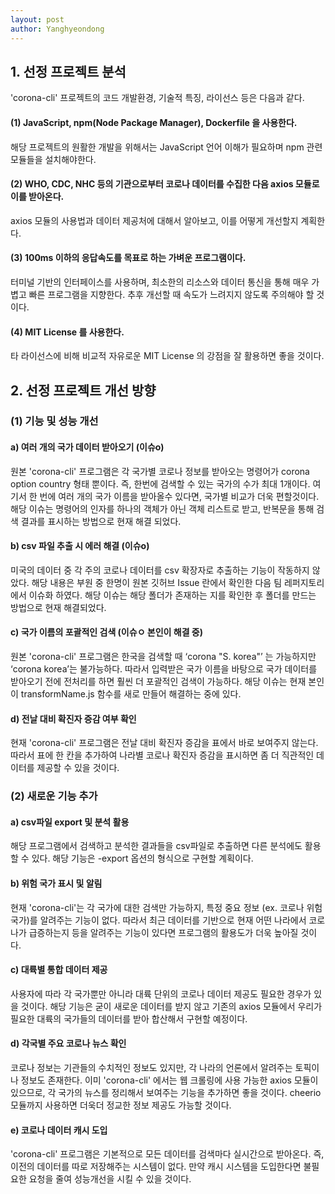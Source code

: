 ```yaml
---
layout: post
author: Yanghyeondong
---
```


## 1. 선정 프로젝트 분석

'corona-cli' 프로젝트의 코드 개발환경, 기술적 특징, 라이선스 등은 다음과 같다.
  
  
#### (1) JavaScript, npm(Node Package Manager), Dockerfile 을 사용한다.

  해당 프로젝트의 원활한 개발을 위해서는 JavaScript 언어 이해가 필요하며 npm 관련 모듈들을 설치해야한다.
  
#### (2) WHO, CDC, NHC 등의 기관으로부터 코로나 데이터를 수집한 다음 axios 모듈로 이를 받아온다.

  axios 모듈의 사용법과 데이터 제공처에 대해서 알아보고, 이를 어떻게 개선할지 계획한다.
  
#### (3) 100ms 이하의 응답속도를 목표로 하는 가벼운 프로그램이다.

  터미널 기반의 인터페이스를 사용하며, 최소한의 리소스와 데이터 통신을 통해 매우 가볍고 빠른 프로그램을 지향한다.
  추후 개선할 때 속도가 느려지지 않도록 주의해야 할 것이다.
  
#### (4) MIT License 를 사용한다.
  
  타 라이선스에 비해 비교적 자유로운 MIT License 의 강점을 잘 활용하면 좋을 것이다.



## 2. 선정 프로젝트 개선 방향


### (1) 기능 및 성능 개선


#### a) 여러 개의 국가 데이터 받아오기 (이슈o)

원본 'corona-cli' 프로그램은 각 국가별 코로나 정보를 받아오는 명령어가 corona option country 형태 뿐이다.
즉, 한번에 검색할 수 있는 국가의 수가 최대 1개이다. 여기서 한 번에 여러 개의 국가 이름을 받아올수 있다면,
국가별 비교가 더욱 편할것이다. 해당 이슈는 명령어의 인자를 하나의 객체가 아닌 객체 리스트로 받고, 반복문을 통해
검색 결과를 표시하는 방법으로 현재 해결 되었다.
  
#### b) csv 파일 추출 시 에러 해결  (이슈o)

미국의 데이터 중 각 주의 코로나 데이터를 csv 확장자로 추출하는 기능이 작동하지 않았다. 해당 내용은 부원 중 한명이
원본 깃허브 Issue 란에서 확인한 다음 팀 레퍼지토리에서 이슈화 하였다. 해당 이슈는 해당 폴더가 존재하는 지를 확인한 후 
폴더를 만드는 방법으로 현재 해결되었다.

#### c) 국가 이름의 포괄적인 검색  (이슈ㅇ 본인이 해결 중)

원본 'corona-cli' 프로그램은 한국을 검색할 때 ‘corona "S. korea"’ 는 가능하지만 ‘corona korea’는 불가능하다.
따라서 입력받은 국가 이름을 바탕으로 국가 데이터를 받아오기 전에 전처리를 하면 훨씬 더 포괄적인 검색이 가능하다.
해당 이슈는 현재 본인이 transformName.js 함수를 새로 만들어 해결하는 중에 있다.

#### d) 전날 대비 확진자 증감 여부 확인

현재 'corona-cli' 프로그램은 전날 대비 확진자 증감을 표에서 바로 보여주지 않는다. 
따라서 표에 한 칸을 추가하여 나라별 코로나 확진자 증감을 표시하면 좀 더 직관적인 데이터를 제공할 수 있을 것이다.

### (2) 새로운 기능 추가


#### a) csv파일 export 및 분석 활용

해당 프로그램에서 검색하고 분석한 결과들을 csv파일로 추출하면 다른 분석에도 활용할 수 있다. 
해당 기능은 -export 옵션의 형식으로 구현할 계획이다.

#### b) 위험 국가 표시 및 알림

현재 'corona-cli'는 각 국가에 대한 검색만 가능하지, 특정 중요 정보 (ex. 코로나 위험 국가)를 알려주는 기능이 없다.
따라서 최근 데이터를 기반으로 현재 어떤 나라에서 코로나가 급증하는지 등을 알려주는 기능이 있다면 프로그램의 활용도가
더욱 높아질 것이다. 

#### c) 대륙별 통합 데이터 제공

사용자에 따라 각 국가뿐만 아니라 대륙 단위의 코로나 데이터 제공도 필요한 경우가 있을 것이다. 해당 기능은 굳이 새로운 데이터를 
받지 않고 기존의 axios 모듈에서 우리가 필요한 대륙의 국가들의 데이터를 받아 합산해서 구현할 예정이다.

#### d) 각국별 주요 코로나 뉴스 확인

코로나 정보는 기관들의 수치적인 정보도 있지만, 각 나라의 언론에서 알려주는 토픽이나 정보도 존재한다.
이미 'corona-cli' 에서는 웹 크롤링에 사용 가능한 axios 모듈이 있으므로, 각 국가의 뉴스를 정리해서 보여주는 기능을 추가하면 좋을 것이다.
cheerio 모듈까지 사용하면 더욱더 정교한 정보 제공도 가능할 것이다.

#### e) 코로나 데이터 캐시 도입 

'corona-cli' 프로그램은 기본적으로 모든 데이터를 검색마다 실시간으로 받아온다. 
즉, 이전의 데이터를 따로 저장해주는 시스템이 없다. 만약 캐시 시스템을 도입한다면 불필요한 요청을 줄여 성능개선을 시킬 수 있을 것이다.
